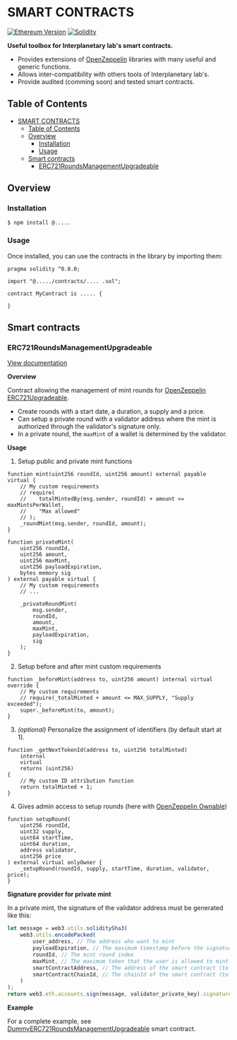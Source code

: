 # SMART CONTRACTS

[![Ethereum Version][ethereum-image]][ethereum-url]
[![Solidity][solidity-image]][solidity-url]

<!-- Markdown link & img dfn's -->
[ethereum-image]: https://img.shields.io/badge/Ethereum-purple?logo=Ethereum
[ethereum-url]: https://ethereum.org/fr/
[solidity-image]: https://img.shields.io/badge/Solidity_v0.8.17-gray?logo=Solidity
[solidity-url]: https://docs.soliditylang.org/en/v0.8.17/

**Useful toolbox for Interplanetary lab's smart contracts.**

- Provides extensions of [OpenZeppelin](https://github.com/OpenZeppelin/openzeppelin-contracts) libraries with many useful and generic functions.
- Allows inter-compatibility with others tools of Interplanetary lab's.
- Provide audited (comming soon) and tested smart contracts.


## Table of Contents
- [SMART CONTRACTS](#smart-contracts)
  - [Table of Contents](#table-of-contents)
  - [Overview](#overview)
    - [Installation](#installation)
    - [Usage](#usage)
  - [Smart contracts](#smart-contracts-1)
    - [ERC721RoundsManagementUpgradeable](#erc721roundsmanagementupgradeable)


## Overview

### Installation

```console
$ npm install @.....
```

### Usage

Once installed, you can use the contracts in the library by importing them:

```solidity
pragma solidity ^0.8.0;

import "@...../contracts/.... .sol";

contract MyContract is ..... {

}
```


## Smart contracts

### ERC721RoundsManagementUpgradeable
[View documentation](./docs/ERC721Upgradeable/ERC721RoundsManagementUpgradeable.md)

**Overview**

Contract allowing the management of mint rounds for [OpenZeppelin ERC721Upgradeable](https://github.com/OpenZeppelin/openzeppelin-contracts-upgradeable/blob/master/contracts/token/ERC721/ERC721Upgradeable.sol).
- Create rounds with a start date, a duration, a supply and a price.
- Can setup a private round with a validator address where the mint is authorized through the validator's signature only.
- In a private round, the `maxMint` of a wallet is determined by the validator.


**Usage**

1. Setup public and private mint functions
```solidity
function mint(uint256 roundId, uint256 amount) external payable virtual {
    // My custom requirements 
    // require(
    //    totalMintedBy(msg.sender, roundId) + amount <= maxMintsPerWallet,
    //    "Max allowed"
    // );
    _roundMint(msg.sender, roundId, amount);
}
```

```solidity
function privateMint(
    uint256 roundId,
    uint256 amount,
    uint256 maxMint,
    uint256 payloadExpiration,
    bytes memory sig
) external payable virtual {
    // My custom requirements
    // ...

    _privateRoundMint(
        msg.sender,
        roundId,
        amount,
        maxMint,
        payloadExpiration,
        sig
    );
}
```

2. Setup before and after mint custom requirements
```solidity
function _beforeMint(address to, uint256 amount) internal virtual override {
    // My custom requirements
    // require(_totalMinted + amount <= MAX_SUPPLY, "Supply exceeded");
    super._beforeMint(to, amount);
}
```

3. _(optional)_ Personalize the assignment of identifiers (by default start at 1).
```solidity
function _getNextTokenId(address to, uint256 totalMinted)
    internal
    virtual
    returns (uint256)
{
    // My custom ID attribution function
    return totalMinted + 1;
}
```

4. Gives admin access to setup rounds (here with [OpenZeppelin Ownable](https://docs.openzeppelin.com/contracts/4.x/api/access#Ownable))
```solidity
function setupRound(
    uint256 roundId,
    uint32 supply,
    uint64 startTime,
    uint64 duration,
    address validator,
    uint256 price
) external virtual onlyOwner {
    _setupRound(roundId, supply, startTime, duration, validator, price);
}
```

**Signature provider for private mint**

In a private mint, the signature of the validator address must be generated like this: 

```javascript
let message = web3.utils.soliditySha3(
    web3.utils.encodePacked(
        user_address, // The address who want to mint
        payloadExpiration, // The maximum timestamp before the signature is considered invalid
        roundId, // The mint round index
        maxMint, // The maximum token that the user is allowed to mint in the round 
        smartContractAddress, // The address of the smart contract (to maximize security)
        smartContractChainId, // The chainId of the smart contract (to maximize security)
    )
);
return web3.eth.accounts.sign(message, validator_private_key).signature;
```

**Example**

For a complete example, see [DummyERC721RoundsManagementUpgradeable](./contracts/ERC721Upgradeable/exemples/DummyERC721RoundsManagementUpgradeable.sol) smart contract.
